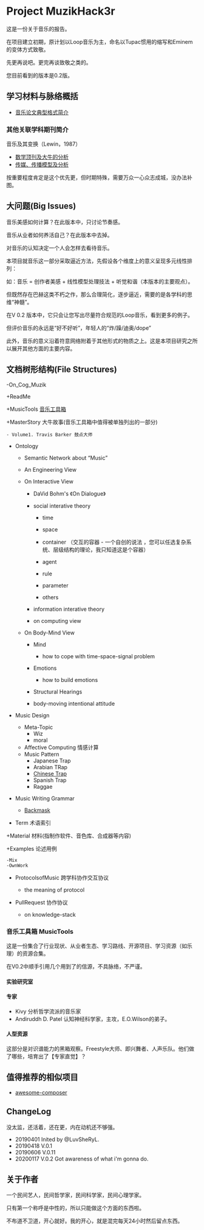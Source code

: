 # Project MuzikHack3r

这是一份关于音乐的报告。

在项目建立初期，原计划以Loop音乐为主，命名以Tupac惯用的缩写和Eminem的变体方式致敬。

先更再说吧。更完再谈致敬之类的。

您目前看到的版本是0.2版。

## 学习材料与脉络概括

- [音乐论文典型格式简介](https://github.com/LuvSheRyL/MuzikHack3r/blob/master/%E9%9F%B3%E4%B9%90%E8%AE%BA%E6%96%87%E6%A0%BC%E5%BC%8F%E5%8F%8A%E6%9C%9F%E5%88%8A%E7%AE%80%E4%BB%8B)

### 其他关联学科期刊简介

音乐及其变换（Lewin，1987）

- [数学顶刊及大牛的分析]()
- [传媒、传播模型及分析]() 

按重要程度肯定是这个优先更，但时期特殊，需要万众一心众志成城，没办法补图。

## 大问题(Big Issues)

音乐美感如何计算？在此版本中，只讨论节奏感。

音乐从业者如何养活自己？在此版本中去掉。


对音乐的认知决定一个人会怎样去看待音乐。

本项目就音乐这一部分采取逼近方法，先假设各个维度上的意义呈现多元线性排列：

如：音乐 = 创作者美感 + 线性模型处理技法 + 听觉和谐（本版本的主要观点）。 

但既然存在巴赫这类不朽之作，那么合理简化，逐步逼近，需要的是各学科的思维“神髓”。

在V 0.2 版本中，它只会让您写出尽量符合规范的Loop音乐，看到更多的例子。

但评价音乐的永远是“好不好听”，年轻人的“炸/躁/迪奥/dope”


此外，音乐的意义沿着符意网络附着于其他形式的物质之上。这是本项目研究之所以展开其他方面的主要内容。


## 文档树形结构(File Structures)

-On_Cog_Muzik

  +ReadMe

  +MusicTools [音乐工具箱](https://github.com/LuvSheRyL/MuzikHack3r/blob/master/MusicTools.md)
  
  +MasterStory 大牛故事(音乐工具箱中值得被单独列出的一部分)
    
    - Volume1. Travis Barker 鼓点大师 
  
  + Ontology
  
    - Semantic Network about “Music”
    
    - An Engineering View
      
    - On Interactive View
      
      - DaVid Bohm's 《On Dialogue》
      
      - social interative theory
        
         - time
         
         - space
         
         - container （交互的容器 - 一个自创的说法 ，您可以任选复杂系统、层级结构的理论，我只知道这是个容器）
         
         - agent
         
         - rule
         
         - parameter
         
         - others
      
      - information interative theory
      
      - on computing view 
      
    - On Body-Mind View
      - Mind 
        - how to cope with time-space-signal problem
      - Emotions
        - how to build emotions
      - Structural Hearings
      
      - body-moving intentional attitude
      
  + Music Design
    - Meta-Topic
      - Wiz
      - moral
    - Affective Computing 情感计算
    - Music Pattern
      - Japanese Trap
      - Arabian TRap
      - [Chinese Trap](https://github.com/LuvSheRyL/MuzikHack3r/blob/master/On_Chinese_Sampling)
      - Spanish Trap
      - Raggae 
      
  + Music Writing Grammar
  
    - [Backmask](https://github.com/LuvSheRyL/MuzikHack3r/blob/master/B%26S.md)
    
  + Term 术语索引
  
  +Material 材料(指制作软件、音色库、合成器等内容)
  
  +Examples 论述用例
  
    -Mix
    -OwnWork
    
  + ProtocolsofMusic 跨学科协作交互协议
    - the meaning of protocol 
  
  + PullRequest 协作协议
    - on knowledge-stack
  
  
### 音乐工具箱 MusicTools 

这是一份集合了行业现状、从业者生态、学习路线、开源项目、学习资源（如乐理）的资源合集。

在V0.2中顺手引用几个用到了的信源，不具脉络，不严谨。

#### 实验研究室

#### 专家

- Kivy 分析哲学流派的音乐家
- Andiruddh D. Patel 认知神经科学家，主攻，E.O.Wilson的弟子。


#### 人型资源

这部分是对识谱能力的黑箱观察。Freestyle大师、即兴舞者、人声乐队。他们做了哪些，培育出了【专家直觉】？

## 值得推荐的相似项目

- [awesome-composer](https://github.com/jakoch/awesome-composer)

## ChangeLog

没太监，还活着，还在更，内在动机还不够强。

- 20190401 Inited by @LuvSheRyL.
- 20190418 V.0.1
- 20190606 V.0.11
- 20200117 V.0.2 Got awareness of what i'm gonna do.

## 关于作者

一个民间艺人，民间哲学家，民间科学家，民间心理学家。

只有第一个称呼是中性的，所以只能做这个方面的东西啦。

不布道不卫道，开心就好。我的开心，就是混完每天24小时然后留点东西。

